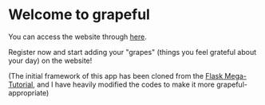
# Welcome to grapeful

You can access the website through [here](https://grapeful-yes.herokuapp.com/auth/login?next=%2Findex).

Register now and start adding your "grapes" (things you feel grateful about your day) on the website!

(The initial framework of this app has been cloned from the [Flask Mega-Tutorial](https://blog.miguelgrinberg.com/post/the-flask-mega-tutorial-part-i-hello-world), and I have heavily modified the codes to make it more grapeful-appropriate)
